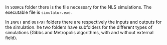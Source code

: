 In `SOURCE` folder there is the file necessary for the NLS simulations. The executable file is `simulator.exe`.

In `INPUT` and `OUTPUT` folders there are respectively the inputs and outputs for the simulation. he two folders have subfolders for the  different types of simulations (Gibbs and Metropolis algorithms, with and without external field).